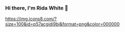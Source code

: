 ### Hi there, I'm Rida White 👋
https://img.icons8.com/?size=100&id=p57acgidi9bj&format=png&color=000000

